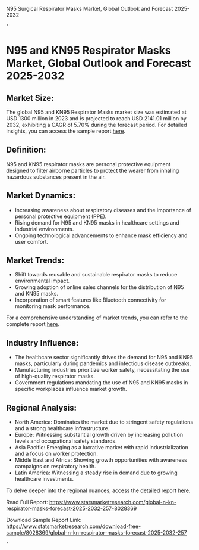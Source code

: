 N95 Surgical Respirator Masks Market, Global Outlook and Forecast 2025-2032

"<!DOCTYPE html>
<html>
<head>
    <title>N95 and KN95 Respirator Masks Market, Global Outlook and Forecast 2025-2032</title>
</head>
<body>

<h1 style=""text-align: center;"">N95 and KN95 Respirator Masks Market, Global Outlook and Forecast 2025-2032</h1>

<h2>Market Size:</h2>
<p>The global N95 and KN95 Respirator Masks market size was estimated at USD 1300 million in 2023 and is projected to reach USD 2141.01 million by 2032, exhibiting a CAGR of 5.70% during the forecast period. For detailed insights, you can access the sample report <a href='https://www.statsmarketresearch.com/download-free-sample/8028369/global-n-kn-respirator-masks-forecast-2025-2032-257'>here</a>.</p>

<h2>Definition:</h2>
<p>N95 and KN95 respirator masks are personal protective equipment designed to filter airborne particles to protect the wearer from inhaling hazardous substances present in the air.</p>

<h2>Market Dynamics:</h2>
<ul>
    <li>Increasing awareness about respiratory diseases and the importance of personal protective equipment (PPE).</li>
    <li>Rising demand for N95 and KN95 masks in healthcare settings and industrial environments.</li>
    <li>Ongoing technological advancements to enhance mask efficiency and user comfort.</li>
</ul>

<h2>Market Trends:</h2>
<ul>
    <li>Shift towards reusable and sustainable respirator masks to reduce environmental impact.</li>
    <li>Growing adoption of online sales channels for the distribution of N95 and KN95 masks.</li>
    <li>Incorporation of smart features like Bluetooth connectivity for monitoring mask performance.</li>
</ul>
<p>For a comprehensive understanding of market trends, you can refer to the complete report <a href='https://www.statsmarketresearch.com/global-n-kn-respirator-masks-forecast-2025-2032-257-8028369'>here</a>.</p>

<h2>Industry Influence:</h2>
<ul>
    <li>The healthcare sector significantly drives the demand for N95 and KN95 masks, particularly during pandemics and infectious disease outbreaks.</li>
    <li>Manufacturing industries prioritize worker safety, necessitating the use of high-quality respirator masks.</li>
    <li>Government regulations mandating the use of N95 and KN95 masks in specific workplaces influence market growth.</li>
</ul>

<h2>Regional Analysis:</h2>
<ul>
    <li>North America: Dominates the market due to stringent safety regulations and a strong healthcare infrastructure.</li>
    <li>Europe: Witnessing substantial growth driven by increasing pollution levels and occupational safety standards.</li>
    <li>Asia Pacific: Emerging as a lucrative market with rapid industrialization and a focus on worker protection.</li>
    <li>Middle East and Africa: Showing growth opportunities with awareness campaigns on respiratory health.</li>
    <li>Latin America: Witnessing a steady rise in demand due to growing healthcare investments.</li>
</ul>
<p>To delve deeper into the regional nuances, access the detailed report <a href='https://www.statsmarketresearch.com/global-n-kn-respirator-masks-forecast-2025-2032-257-8028369'>here</a>.</p>

<p>Read Full Report: <a href='https://www.statsmarketresearch.com/global-n-kn-respirator-masks-forecast-2025-2032-257-8028369'>https://www.statsmarketresearch.com/global-n-kn-respirator-masks-forecast-2025-2032-257-8028369</a></p>

<p>Download Sample Report Link: <a href='https://www.statsmarketresearch.com/download-free-sample/8028369/global-n-kn-respirator-masks-forecast-2025-2032-257'>https://www.statsmarketresearch.com/download-free-sample/8028369/global-n-kn-respirator-masks-forecast-2025-2032-257</a></p>

</body>
</html>"
